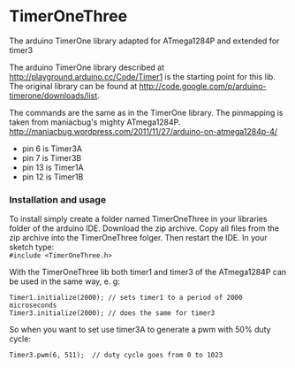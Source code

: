 TimerOneThree
=============

The arduino TimerOne library adapted for ATmega1284P and extended for timer3

The arduino TimerOne library described at http://playground.arduino.cc/Code/Timer1 is the starting point for this lib. The original library can be found at http://code.google.com/p/arduino-timerone/downloads/list.

The commands are the same as in the TimerOne library. The pinmapping is taken from maniacbug's mighty ATmega1284P. http://maniacbug.wordpress.com/2011/11/27/arduino-on-atmega1284p-4/
* pin 6 is Timer3A
* pin 7 is Timer3B
* pin 13 is Timer1A
* pin 12 is Timer1B

### Installation and usage

To install simply create a folder named TimerOneThree in your libraries folder of the arduino IDE. Download the zip archive. Copy all files from the zip archive into the TimerOneThree folger. Then restart the IDE. In your sketch type:  
`#include <TimerOneThree.h>`

With the TimerOneThree lib both timer1 and timer3 of the ATmega1284P can be used in the same way, e. g:

`Timer1.initialize(2000); // sets timer1 to a period of 2000 microseconds`  
`Timer3.initialize(2000); // does the same for timer3`

So when you want to set use timer3A to generate a pwm with 50% duty cycle:

`Timer3.pwm(6, 511);  // duty cycle goes from 0 to 1023`
